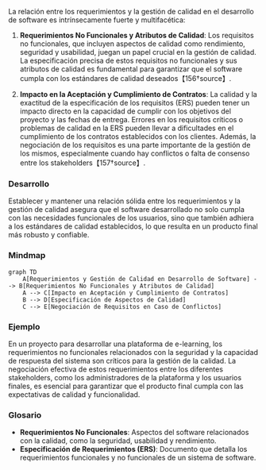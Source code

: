 La relación entre los requerimientos y la gestión de calidad en el desarrollo de software es intrínsecamente fuerte y multifacética:

1. **Requerimientos No Funcionales y Atributos de Calidad**: Los requisitos no funcionales, que incluyen aspectos de calidad como rendimiento, seguridad y usabilidad, juegan un papel crucial en la gestión de calidad. La especificación precisa de estos requisitos no funcionales y sus atributos de calidad es fundamental para garantizar que el software cumpla con los estándares de calidad deseados【156†source】.

2. **Impacto en la Aceptación y Cumplimiento de Contratos**: La calidad y la exactitud de la especificación de los requisitos (ERS) pueden tener un impacto directo en la capacidad de cumplir con los objetivos del proyecto y las fechas de entrega. Errores en los requisitos críticos o problemas de calidad en la ERS pueden llevar a dificultades en el cumplimiento de los contratos establecidos con los clientes. Además, la negociación de los requisitos es una parte importante de la gestión de los mismos, especialmente cuando hay conflictos o falta de consenso entre los stakeholders【157†source】.

### Desarrollo
Establecer y mantener una relación sólida entre los requerimientos y la gestión de calidad asegura que el software desarrollado no solo cumpla con las necesidades funcionales de los usuarios, sino que también adhiera a los estándares de calidad establecidos, lo que resulta en un producto final más robusto y confiable.

### Mindmap
```mermaid
graph TD
    A[Requerimientos y Gestión de Calidad en Desarrollo de Software] --> B[Requerimientos No Funcionales y Atributos de Calidad]
    A --> C[Impacto en Aceptación y Cumplimiento de Contratos]
    B --> D[Especificación de Aspectos de Calidad]
    C --> E[Negociación de Requisitos en Caso de Conflictos]
```

### Ejemplo
En un proyecto para desarrollar una plataforma de e-learning, los requerimientos no funcionales relacionados con la seguridad y la capacidad de respuesta del sistema son críticos para la gestión de la calidad. La negociación efectiva de estos requerimientos entre los diferentes stakeholders, como los administradores de la plataforma y los usuarios finales, es esencial para garantizar que el producto final cumpla con las expectativas de calidad y funcionalidad.

### Glosario
- **Requerimientos No Funcionales**: Aspectos del software relacionados con la calidad, como la seguridad, usabilidad y rendimiento.
- **Especificación de Requerimientos (ERS)**: Documento que detalla los requerimientos funcionales y no funcionales de un sistema de software.